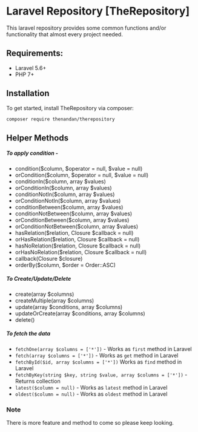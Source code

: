 # Laravel Repository [TheRepository]
This laravel repository provides some common functions and/or functionality that almost every project needed.

## Requirements:
- Laravel 5.6+
- PHP 7+

## Installation
To get started, install TheRepository via composer:
```bash
composer require thenandan/therepository
```

## Helper Methods
##### To apply condition -
- condition($column, $operator = null, $value = null)
- orCondition($column, $operator = null, $value = null)
- conditionIn($column, array $values)
- orConditionIn($column, array $values)
- conditionNotIn($column, array $values)
- orConditionNotIn($column, array $values)
- conditionBetween($column, array $values)
- conditionNotBetween($column, array $values)
- orConditionBetween($column, array $values)
- orConditionNotBetween($column, array $values)
- hasRelation($relation, Closure $callback = null)
- orHasRelation($relation, Closure $callback = null)
- hasNoRelation($relation, Closure $callback = null)
- orHasNoRelation($relation, Closure $callback = null)
- callback(Closure $closure)
- orderBy($column, $order = Order::ASC)

##### To Create/Update/Delete
- create(array $columns)
- createMultiple(array $columns)
- update(array $conditions, array $columns)
- updateOrCreate(array $conditions, array $columns)
- delete()

##### To fetch the data
- ``fetchOne(array $columns = ['*'])`` - Works as ``first`` method in Laravel
- ``fetch(array $columns = ['*'])``  - Works as ``get`` method in Laravel
- ``fetchById($id, array $columns = ['*'])``  Works as ``find`` method in Laravel
- ``fetchByKey(string $key, string $value, array $columns = ['*'])`` - Returns collection
- ``latest($column = null)`` - Works as ``latest`` method in Laravel
- ``oldest($column = null)`` - Works as ``oldest`` method in Laravel

### Note
There is more feature and method to come so please keep looking.
